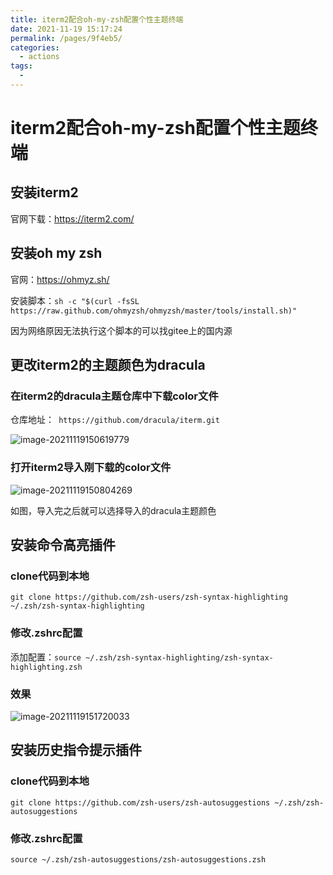 ```yaml
---
title: iterm2配合oh-my-zsh配置个性主题终端
date: 2021-11-19 15:17:24
permalink: /pages/9f4eb5/
categories: 
  - actions
tags: 
  - 
---
```

# iterm2配合oh-my-zsh配置个性主题终端



## 安装iterm2

官网下载：https://iterm2.com/

## 安装oh my zsh

官网：https://ohmyz.sh/

安装脚本：`sh -c "$(curl -fsSL https://raw.github.com/ohmyzsh/ohmyzsh/master/tools/install.sh)"`

因为网络原因无法执行这个脚本的可以找gitee上的国内源

## 更改iterm2的主题颜色为dracula

### 在iterm2的dracula主题仓库中下载color文件

仓库地址：` https://github.com/dracula/iterm.git`

![image-20211119150619779](https://io.storyxc.com/image-20211119150619779.png)

### 打开iterm2导入刚下载的color文件

![image-20211119150804269](https://io.storyxc.com/image-20211119150804269.png)

如图，导入完之后就可以选择导入的dracula主题颜色

## 安装命令高亮插件

### clone代码到本地

`git clone https://github.com/zsh-users/zsh-syntax-highlighting ~/.zsh/zsh-syntax-highlighting`

### 修改.zshrc配置

添加配置：`source ~/.zsh/zsh-syntax-highlighting/zsh-syntax-highlighting.zsh`

### 效果

![image-20211119151720033](https://io.storyxc.com/image-20211119151720033.png)

## 安装历史指令提示插件

### clone代码到本地
`git clone https://github.com/zsh-users/zsh-autosuggestions ~/.zsh/zsh-autosuggestions`


### 修改.zshrc配置
`source ~/.zsh/zsh-autosuggestions/zsh-autosuggestions.zsh`